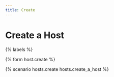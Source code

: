 ```yaml
---
title: Create
---
```


# Create a Host

{% labels %}

{% form host.create %}

{% scenario hosts.create hosts.create_a_host %}
